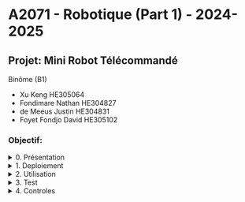 # A2071 - Robotique (Part 1) - 2024-2025
## Projet: Mini Robot Télécommandé

Binôme (B1)
- Xu Keng HE305064
- Fondimare Nathan HE304827
- de Meeus Justin HE304831
- Foyet Fondjo David HE305102

### Objectif:
<!--- PRESENTATION------------------------------------------>
<!---------------------------------------------------------->

<details>
<summary>0. Présentation</summary>

Pour répondre à différents besoins liés à ORBIS et toutes les données enregsitrées dans sa DB,
nous avons conçu une DB de Diagnostic.
Elle contient différentes ... tables, procédures stockées et fonctions .. rangées dans plusieurs schémas.

Pour accéder à la DB d'ORBIS, une procdure permet de disposer de synonymes ayant les mêmes noms que les tables d'ORBIS ... les données sont accessibles comme si nous étions dans la DB d'ORBIS.
 


<details>
<summary class="sum2">DB_DIAG contient les schémas suivants :</summary>

<div class="heatMap">

|Nom|Description|
|:--|:--|
|_Backup||
|_Data||
|_Extract||
|_Genkey||
|_HistoConfig||
|_ORBIS||
|_Root||
|_Schema||
|_TComp||
|_WebAPI||
|Docu||
</div>
</details>


<!--- ROOT------------------------------------------>
<details  class="ex2" >
<summary  class="sum1"><i>Root</i></summary>
<details class="ex2" >
<summary class="sum2"><i>Tables</i></summary>
<div class="heatMap">  
    
|Nom|Description|
|:--|:--|
|Backup_files||
|Configuration||
|Event||
|EventLog||
|TBL_COLUMNS||
</div>
</details>
<details class="ex2" >
<summary class="sum2"><i>Procédures</i></summary>
<div class="heatMap">

|Nom|Description|
|:--|:--|
|sp_CreateCsvFileFromQuery||
|sp_CreateDirectory||
|sp_DeleteFile||
|sp_ExtractRoutines||
|sp_ReadFile||
|sp_ReadFileU||
|sp_SaveBlob||
|sp_SaveFile||
|sp_SaveFileU||
|sp_ShowJson||
|sp_ShowJson_UTF8||
|...||

</div>
</details>
<details class="ex2" >
<summary class="sum2"><i>Fonctions</i></summary>
<div class="heatMap">

|Nom|Description|
|:--|:--|
|fn_ConversionChaineEtendue||
|fn_ConversionChaineHTML||
|fn_ConvertBase64ToBin||
|fn_ConvertBinToBase64||
|fn_HashCode||
|fn_UTF8ToNvarchar||
|fn_NVARCHARtoUTF8||
|LPAD||
|RPAD||
|...||

</div>
</details>

</details>
<!--- FIN ROOT------------------------------------------>


<!--- ORBIS------------------------------------------>
<details  class="ex2" >
<summary  class="sum1"><i>ORBIS</i></summary>

<details class="ex2" >
<summary class="sum2"><i>Tables</i></summary>
<div class="heatMap">  
    
|Nom|Description|
|:--|:--|
|DICO_OPERATION||
|Tempo_BIO||
|Tempo_HTML||
</div>
</details>
<details class="ex2" >
<summary class="sum2"><i>Procédures</i></summary>
<div class="heatMap">

|Nom|Description|
|:--|:--|
|sp_CreationVueAlphas||
|sp_CreationVueFace||
|...||

</div>
</details>

</details>
 <!--- FIN ORBIS------------------------------------------>


<!--- BACKUP------------------------------------------>
<details  class="ex2" >
<summary  class="sum1"><i>BACKUP</i></summary>

<details class="ex2" >
<summary class="sum2"><i>Tables</i></summary>
<div class="heatMap">  
    
|Nom|Description|
|:--|:--|
|BACKUP_FILES||

</div>
</details>
<details class="ex2" >
<summary class="sum2"><i>Procédures</i></summary>
<div class="heatMap">

|Nom|Description|
|:--|:--|
|sp_Backup||
|sp_PurgeAllBackupFiles||
|sp_PurgeBackupFiles||
|sp_Restore||


</div>
</details>
<details class="ex2" >
<summary class="sum2"><i>Fonctions</i></summary>
<div class="heatMap">

|Nom|Description|
|:--|:--|
|...||

</div>
</details>
</details>
 <!--- FIN BACKUP------------------------------------------>



<!--- CONN------------------------------------------>
<details  class="ex2" >
<summary  class="sum1"><i>CONN</i></summary>

<details class="ex2" >
<summary class="sum2"><i>Tables</i></summary>
<div class="heatMap">  
    
|Nom|Description|
|:--|:--|
|...||

</div>
</details>
<details class="ex2" >
<summary class="sum2"><i>Procédures</i></summary>
<div class="heatMap">

|Nom|Description|
|:--|:--|
|sp_CreateSynonymsForTargetDatabase||

</div>
</details>
<details class="ex2" >
<summary class="sum2"><i>Fonctions</i></summary>
<div class="heatMap">

|Nom|Description|
|:--|:--|
|...||

</div>
</details>
</details>
 <!--- FIN CONN------------------------------------------>


<!--- HTTP------------------------------------------>
<details  class="ex2" >
<summary  class="sum1"><i>HTTP</i></summary>

<details class="ex2" >
<summary class="sum2"><i>Tables</i></summary>
<div class="heatMap">  
    
|Nom|Description|
|:--|:--|
|Execution||

</div>
</details>
<details class="ex2" >
<summary class="sum2"><i>Procédures</i></summary>
<div class="heatMap">

|Nom|Description|
|:--|:--|
|sp_ExecuteHTTPAuthExt||
|sp_ExecuteHTTPAuthExt_Bin||

</div>
</details>
<details class="ex2" >
<summary class="sum2"><i>Fonctions</i></summary>
<div class="heatMap">

|Nom|Description|
|:--|:--|
|...||

</div>
</details>
</details>
 <!--- FIN HTTP------------------------------------------>



<!--- WEBAPI------------------------------------------>
<details  class="ex2" >
<summary  class="sum1"><i>WEBAPI</i></summary>

<details class="ex2" >
<summary class="sum2"><i>Tables</i></summary>
<div class="heatMap">  
    
|Nom|Description|
|:--|:--|
|WebAPI||
|.||
|.||
|.||
|.||
|.||

</div>
</details>
<details class="ex2" >
<summary class="sum2"><i>Procédures</i></summary>
<div class="heatMap">

|Nom|Description|
|:--|:--|
|...||

</div>
</details>
<details class="ex2" >
<summary class="sum2"><i>Fonctions</i></summary>
<div class="heatMap">

|Nom|Description|
|:--|:--|
|...||

</div>
</details>
</details>
 <!--- FIN WEBAPI------------------------------------------>



<!--- HistoConfig------------------------------------------>
<details  class="ex2" >
<summary  class="sum1"><i>HistoConfig</i></summary>

<details class="ex2" >
<summary class="sum2"><i>Tables</i></summary>
<div class="heatMap">  
    
|Nom|Description|
|:--|:--|
|...||

</div>
</details>
<details class="ex2" >
<summary class="sum2"><i>Procédures</i></summary>
<div class="heatMap">

|Nom|Description|
|:--|:--|
|...||

</div>
</details>
<details class="ex2" >
<summary class="sum2"><i>Fonctions</i></summary>
<div class="heatMap">

|Nom|Description|
|:--|:--|
|...||

</div>
</details>
</details>
 <!--- FIN HistoConfig------------------------------------------>

<!--- AUTRES------------------------------------------>
<details  class="ex2" >
<summary  class="sum1"><i>AUTRES</i></summary>

<details class="ex2" >
<summary class="sum2"><i>Tables</i></summary>
<div class="heatMap">  
    
|Nom|Description|
|:--|:--|
|...||

</div>
</details>
<details class="ex2" >
<summary class="sum2"><i>Procédures</i></summary>
<div class="heatMap">

|Nom|Description|
|:--|:--|
|...||

</div>
</details>
<details class="ex2" >
<summary class="sum2"><i>Fonctions</i></summary>
<div class="heatMap">

|Nom|Description|
|:--|:--|
|...||

</div>
</details>
</details>
 <!--- FIN AUTRES------------------------------------------>

</details>


<!--- DEPLOIEMENT------------------------------------------->
<!---------------------------------------------------------->

<details>
<summary>1. Deploiement</summary>

Le déploiement s'effectue à l'aide de 3 fichiers SQL.  
<div class="heatMap">

|Description|Sript sql|
|--|--|
|Création de la DB et des schémas|[Deploy\Create_DB_DIAG.sql](./Deploy/Create_DB_DIAG.sql)|
|Procédures de base|[Deploy\Deploy.sql](./Deploy/Deploy.sql)|
|Procédures complétmentaires|[Deploy\Deploy_supp.sql](./Deploy/Deploy_supp.sql)|
</div>
Chacun des fichiers doit être ouvert dans SSMS, puis Executé.  

****  

**Deploy.sql** 

il faut personnaliser  : 	**@ROOT**

**Deploy_supp.sql**

il faut personnaliser  : **@DB_ORBIS**

** **

</details>


<!--- UTILISATION------------------------------------------->
<!---------------------------------------------------------->

<details>
<summary>2. Utilisation</summary>

```
eeeee
```

    eeee

ssss
 
** **

</details>

<!--- TESTS------------------------------------------------->
<!---------------------------------------------------------->

<details>
<summary>3. Test</summary>

*vvfrgev*



** **

</details>


<!--- CONTROLES--------------------------------------------->
<!---------------------------------------------------------->


<details>
<summary>4. Controles</summary>


** **

</details>

<!---------------------------------------------------------->






